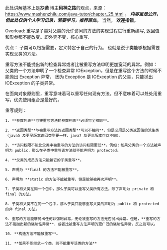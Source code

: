 此处讲解基本上是**抄袭** 博主**码神之路**的观点，来源：https://www.mashenzhilu.com/java-tutor/chapter_25.html 。
**_内容虽是公开，但此处仅供个人学习记录，若要学习，推荐原处_。**
当然， **欢迎指错**。

Overload: 重写是子类对父类的允许访问的方法的实现过程进行重新编写, 返回值和形参都不能改变。即外壳不变，核心重写.

优点： 子类可以根据需要，定义特定于自己的行为。 也就是说子类能够根据需要实现父类的方法。

重写方法不能抛出新的检查异常或者比被重写方法申明更加宽泛的异常。例如： 父类的一个方法申明了一个检查异常 IOException，但是在重写这个方法的时候不能抛出 Exception 异常，
	因为 Exception 是 IOException 的父类，只能抛出 IOException 的子类异常。

在面向对象原则里，重写意味着可以重写任何现有方法。但不意味着可以处处用重写，优先使用组合是最好的。

重写规则：
	
	1. **参数列表**与被重写方法的参数列表**必须完全相同**。

	2. **返回类型**与被重写方法的返回类型**可以不相同**，但是必须是父类返回值的派生类（java5 及更早版本返回类型要一样，java7 及更高版本可以不同）。

	3. **访问权限不能比父类中被重写的方法的访问权限更低**。例如：如果父类的一个方法被声明为 public，那么在子类中重写该方法就不能声明为 protected。

	4. **父类的成员方法只能被它的子类重写**。

	5. 声明为 **final 的方法不能被重写**。

	6. 声明为 **static 的方法不能被重写，但是能够被再次声明**。

	7. 子类和父类在同一个包中，那么子类可以重写父类所有方法，除了声明为 private 和 final 的方法。

	8. 子类和父类不在同一个包中，那么子类只能够重写父类的声明为 public 和 protected 的非 final 方法。

	9. 重写的方法能够抛出任何非强制异常，无论被重写的方法是否抛出异常。但是，**重写的方法不能抛出新的强制性异常**，或者比被重写方法声明的更广泛的强制性异常，反之则可以。

	10. **构造方法不能被重写**。

	11. **如果不能继承一个类，则不能重写该类的方法**
